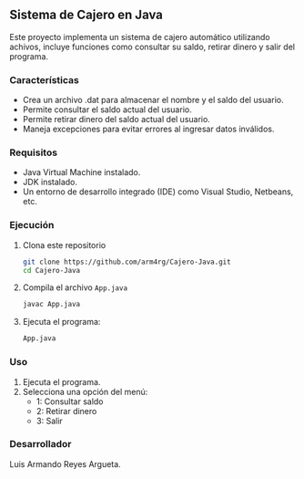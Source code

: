 ## Sistema de Cajero en Java

Este proyecto implementa un sistema de cajero automático utilizando achivos, incluye funciones como consultar su saldo, retirar dinero y salir del programa.

### Características
- Crea un archivo .dat para almacenar el nombre y el saldo del usuario.
- Permite consultar el saldo actual del usuario.
- Permite retirar dinero del saldo actual del usuario.
- Maneja excepciones para evitar errores al ingresar datos inválidos.

### Requisitos
- Java Virtual Machine instalado.
- JDK instalado.
- Un entorno de desarrollo integrado (IDE) como Visual Studio, Netbeans, etc.

### Ejecución
1. Clona este repositorio 
    ```bash
    git clone https://github.com/arm4rg/Cajero-Java.git
    cd Cajero-Java
    ```
2. Compila el archivo `App.java`
    ```bash
    javac App.java
    ```
3. Ejecuta el programa:
    ```bash
    App.java
    ```

### Uso
1. Ejecuta el programa.
2. Selecciona una opción del menú:
    - 1: Consultar saldo
    - 2: Retirar dinero
    - 3: Salir

### Desarrollador
Luis Armando Reyes Argueta. 
